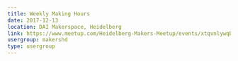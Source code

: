 ```yaml
---
title: Weekly Making Hours
date: 2017-12-13
location: DAI Makerspace, Heidelberg
link: https://www.meetup.com/Heidelberg-Makers-Meetup/events/xtqvnlywqbrb/
usergroup: makershd
type: usergroup
---
```

